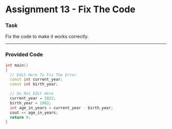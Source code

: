 # Assignment 13 - Fix The Code

### Task
Fix the code to make it works correctly.

---

### Provided Code
```cpp
int main()
{
  // Edit Here To Fix The Error
  const int current_year;
  const int birth_year;

  // Do Not Edit Here
  current_year = 2022;
  birth_year = 1982;
  int age_in_years = current_year - birth_year;
  cout << age_in_years;
  return 0;
}
```